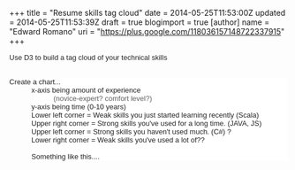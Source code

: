 +++
title = "Resume skills tag cloud"
date = 2014-05-25T11:53:00Z
updated = 2014-05-25T11:53:39Z
draft = true
blogimport = true 
[author]
	name = "Edward Romano"
	uri = "https://plus.google.com/118036157148722337915"
+++

<span style="background-color: white; color: #222222; font-family: arial, sans-serif; font-size: 13px;">Use D3 to build a tag cloud of your technical skills</span><br /><span style="background-color: white; color: #222222; font-family: arial, sans-serif; font-size: 13px;"><br /></span><div style="background-color: white; color: #222222; font-family: arial, sans-serif; font-size: 13px;">Create a chart...</div><blockquote style="background-color: white; border: none; color: #222222; font-family: arial, sans-serif; font-size: 13px; margin: 0px 0px 0px 40px; padding: 0px;">x-axis being amount of experience&nbsp;</blockquote><blockquote style="background-color: white; border: none; color: #222222; font-family: arial, sans-serif; font-size: 13px; margin: 0px 0px 0px 40px; padding: 0px;"><blockquote style="border: none; margin: 0px 0px 0px 40px; padding: 0px;">(novice-expert? comfort level?)</blockquote></blockquote><blockquote style="background-color: white; border: none; color: #222222; font-family: arial, sans-serif; font-size: 13px; margin: 0px 0px 0px 40px; padding: 0px;">y-axis being time (0-10 years)&nbsp;</blockquote><blockquote style="background-color: white; border: none; color: #222222; font-family: arial, sans-serif; font-size: 13px; margin: 0px 0px 0px 40px; padding: 0px;">Lower left corner = Weak skills you just started learning recently (Scala)</blockquote><blockquote style="background-color: white; border: none; color: #222222; font-family: arial, sans-serif; font-size: 13px; margin: 0px 0px 0px 40px; padding: 0px;">Upper right corner = Strong skills you've used for a long time. (JAVA, JS)</blockquote><blockquote style="background-color: white; border: none; color: #222222; font-family: arial, sans-serif; font-size: 13px; margin: 0px 0px 0px 40px; padding: 0px;">Upper left corner = Strong skills you haven't used much. (C#) ?</blockquote><blockquote style="background-color: white; border: none; color: #222222; font-family: arial, sans-serif; font-size: 13px; margin: 0px 0px 0px 40px; padding: 0px;"><div>Lower right corner = Weak skills you've used a lot of??</div><div><br /></div></blockquote><blockquote style="background-color: white; border: none; color: #222222; font-family: arial, sans-serif; font-size: 13px; margin: 0px 0px 0px 40px; padding: 0px;">Something like this....</blockquote>
